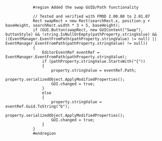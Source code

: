                 #region Added the swap GUID/Path functionality
                
                // Tested and verified with FMOD 2.00.08 to 2.01.07
                Rect swapRect = new Rect(searchRect.x, position.y + baseHeight, searchRect.width * 3 + 5, baseHeight);
                if (GUI.Button(swapRect, new GUIContent("Swap"), buttonStyle) && !string.IsNullOrEmpty(pathProperty.stringValue) && ((EventManager.EventFromPath(pathProperty.stringValue) != null) || EventManager.EventFromPath(pathProperty.stringValue) != null))
                {
                    EditorEventRef eventRef = EventManager.EventFromPath(pathProperty.stringValue);
                    if (pathProperty.stringValue.StartsWith("{"))
                    {
                        property.stringValue = eventRef.Path;
                        property.serializedObject.ApplyModifiedProperties();
                        GUI.changed = true;
                    }
                    else
                    {
                        property.stringValue = eventRef.Guid.ToString("b");
                        property.serializedObject.ApplyModifiedProperties();
                        GUI.changed = true;
                    }
                }
                #endregion

